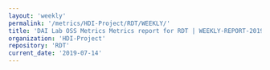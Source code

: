 ```yaml
---
layout: 'weekly'
permalink: '/metrics/HDI-Project/RDT/WEEKLY/'
title: 'DAI Lab OSS Metrics Metrics report for RDT | WEEKLY-REPORT-2019-07-14'
organization: 'HDI-Project'
repository: 'RDT'
current_date: '2019-07-14'
---
```

